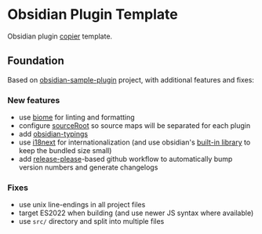 # Obsidian Plugin Template

Obsidian plugin [copier](https://github.com/copier-org/copier) template.

## Foundation

Based on [obsidian-sample-plugin](https://github.com/obsidianmd/obsidian-sample-plugin) project, with additional features and fixes:

### New features

- use [biome](https://biomejs.dev) for linting and formatting
- configure [sourceRoot](https://esbuild.github.io/api/#source-root) so source maps will be separated for each plugin
- add [obsidian-typings](https://github.com/Fevol/obsidian-typings)
- use [i18next](https://www.i18next.com/) for internationalization (and use obsidian's [built-in library](https://forum.obsidian.md/t/expose-useful-libraries-to-plugin-devs-incl-i18next/89371) to keep the bundled size small)
- add [release-please](https://github.com/googleapis/release-please-action)-based github workflow to automatically bump version numbers and generate changelogs

### Fixes

- use unix line-endings in all project files
- target ES2022 when building (and use newer JS syntax where available)
- use `src/` directory and split into multiple files

